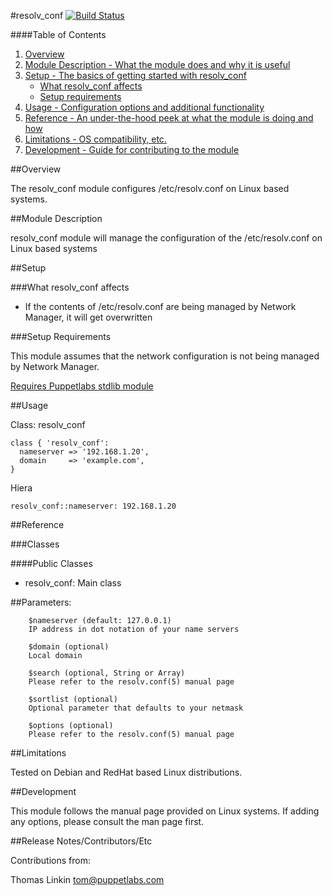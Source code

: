 #resolv_conf
[![Build Status](https://travis-ci.org/jonmosco/puppet-resolv_conf.svg?branch=master)](https://travis-ci.org/jonmosco/puppet-resolv_conf)

####Table of Contents

1. [Overview](#overview)
2. [Module Description - What the module does and why it is useful](#module-description)
3. [Setup - The basics of getting started with resolv_conf](#setup)
    * [What resolv_conf affects](#what-resolv_conf-affects)
    * [Setup requirements](#setup-requirements)
4. [Usage - Configuration options and additional functionality](#usage)
5. [Reference - An under-the-hood peek at what the module is doing and how](#reference)
6. [Limitations - OS compatibility, etc.](#limitations)
7. [Development - Guide for contributing to the module](#development)

##Overview

The resolv_conf module configures /etc/resolv.conf on Linux based systems.

##Module Description

resolv_conf module will manage the configuration of the /etc/resolv.conf on Linux based systems

##Setup

###What resolv_conf affects

* If the contents of /etc/resolv.conf are being managed by Network Manager, it will get overwritten

###Setup Requirements

This module assumes that the network configuration is not being managed by Network Manager.

[Requires Puppetlabs stdlib module](https://forge.puppetlabs.com/puppetlabs/stdlib)

##Usage

Class: resolv_conf

```puppet
class { 'resolv_conf':
  nameserver => '192.168.1.20',
  domain     => 'example.com',
}
```

Hiera
```puppet
resolv_conf::nameserver: 192.168.1.20
```

##Reference

###Classes

####Public Classes

* resolv_conf: Main class

##Parameters:

        $nameserver (default: 127.0.0.1)
        IP address in dot notation of your name servers

        $domain (optional)
        Local domain

        $search (optional, String or Array)
        Please refer to the resolv.conf(5) manual page

        $sortlist (optional)
        Optional parameter that defaults to your netmask

        $options (optional)
        Please refer to the resolv.conf(5) manual page

##Limitations

Tested on Debian and RedHat based Linux distributions.

##Development

This module follows the manual page provided on Linux systems.  If adding any options, please consult the man page first.

##Release Notes/Contributors/Etc

Contributions from:

  Thomas Linkin <tom@puppetlabs.com>
